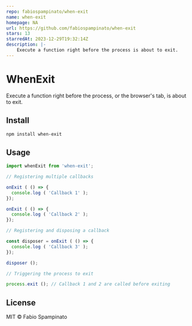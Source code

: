 ```yaml
---
repo: fabiospampinato/when-exit
name: when-exit
homepage: NA
url: https://github.com/fabiospampinato/when-exit
stars: 13
starredAt: 2023-12-29T19:32:14Z
description: |-
    Execute a function right before the process is about to exit.
---
```


# WhenExit

Execute a function right before the process, or the browser's tab, is about to exit.

## Install

```sh
npm install when-exit
```

## Usage

```ts
import whenExit from 'when-exit';

// Registering multiple callbacks

onExit ( () => {
  console.log ( 'Callback 1' );
});

onExit ( () => {
  console.log ( 'Callback 2' );
});

// Registering and disposing a callback

const disposer = onExit ( () => {
  console.log ( 'Callback 3' );
});

disposer ();

// Triggering the process to exit

process.exit (); // Callback 1 and 2 are called before exiting
```

## License

MIT © Fabio Spampinato

